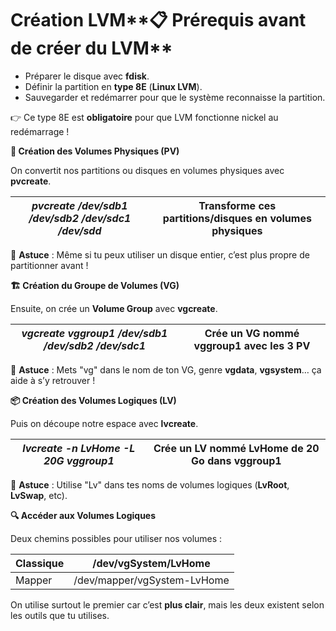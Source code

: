 # Création LVM**📋 Prérequis avant de créer du LVM**

- Préparer le disque avec **fdisk**.
- Définir la partition en **type 8E** (**Linux LVM**).
- Sauvegarder et redémarrer pour que le système reconnaisse la partition.

👉 Ce type 8E est **obligatoire** pour que LVM fonctionne nickel au redémarrage !



**🔨 Création des Volumes Physiques (PV)**

On convertit nos partitions ou disques en volumes physiques avec **pvcreate**.

| *pvcreate /dev/sdb1 /dev/sdb2 /dev/sdc1 /dev/sdd* | Transforme ces partitions/disques en volumes physiques |
|----|----|

💬 **Astuce** : Même si tu peux utiliser un disque entier, c’est plus propre de partitionner avant !



**🏗️ Création du Groupe de Volumes (VG)**

Ensuite, on crée un **Volume Group** avec **vgcreate**.

| *vgcreate vggroup1 /dev/sdb1 /dev/sdb2 /dev/sdc1* | Crée un VG nommé **vggroup1** avec les 3 PV |
|----|----|

💬 **Astuce** : Mets "vg" dans le nom de ton VG, genre **vgdata**, **vgsystem**… ça aide à s’y retrouver !



**📦 Création des Volumes Logiques (LV)**

Puis on découpe notre espace avec **lvcreate**.

| *lvcreate -n LvHome -L 20G vggroup1* | Crée un LV nommé **LvHome** de 20 Go dans **vggroup1** |
|----|----|

💬 **Astuce** : Utilise "Lv" dans tes noms de volumes logiques (**LvRoot**, **LvSwap**, etc).

**🔍 Accéder aux Volumes Logiques**

Deux chemins possibles pour utiliser nos volumes :

| Classique | /dev/vgSystem/LvHome        |
|-----------|-----------------------------|
| Mapper    | /dev/mapper/vgSystem-LvHome |

On utilise surtout le premier car c’est **plus clair**, mais les deux existent selon les outils que tu utilises.
